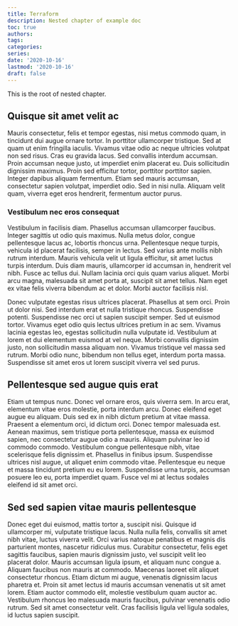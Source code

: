 ```yaml
---
title: Terraform
description: Nested chapter of example doc
toc: true
authors:
tags:
categories:
series:
date: '2020-10-16'
lastmod: '2020-10-16'
draft: false
---
```


This is the root of nested chapter.

<!--more-->

## Quisque sit amet velit ac

Mauris consectetur, felis et tempor egestas, nisi metus commodo quam, in tincidunt dui augue ornare tortor. In porttitor ullamcorper tristique. Sed at quam ut enim fringilla iaculis. Vivamus vitae odio ac neque ultricies volutpat non sed risus. Cras eu gravida lacus. Sed convallis interdum accumsan. Proin accumsan neque justo, ut imperdiet enim placerat eu. Duis sollicitudin dignissim maximus. Proin sed efficitur tortor, porttitor porttitor sapien. Integer dapibus aliquam fermentum. Etiam sed mauris accumsan, consectetur sapien volutpat, imperdiet odio. Sed in nisi nulla. Aliquam velit quam, viverra eget eros hendrerit, fermentum auctor purus.

### Vestibulum nec eros consequat

Vestibulum in facilisis diam. Phasellus accumsan ullamcorper faucibus. Integer sagittis ut odio quis maximus. Nulla metus dolor, congue pellentesque lacus ac, lobortis rhoncus urna. Pellentesque neque turpis, vehicula id placerat facilisis, semper in lectus. Sed varius ante mollis nibh rutrum interdum. Mauris vehicula velit ut ligula efficitur, sit amet luctus turpis interdum. Duis diam mauris, ullamcorper id accumsan in, hendrerit vel nibh. Fusce ac tellus dui. Nullam lacinia orci quis quam varius aliquet. Morbi arcu magna, malesuada sit amet porta at, suscipit sit amet tellus. Nam eget ex vitae felis viverra bibendum ac et dolor. Morbi auctor facilisis nisl.

Donec vulputate egestas risus ultrices placerat. Phasellus at sem orci. Proin ut dolor nisi. Sed interdum erat et nulla tristique rhoncus. Suspendisse potenti. Suspendisse nec orci ut sapien suscipit semper. Sed ut euismod tortor. Vivamus eget odio quis lectus ultrices pretium in ac sem. Vivamus lacinia egestas leo, egestas sollicitudin nulla vulputate id. Vestibulum at lorem et dui elementum euismod at vel neque. Morbi convallis dignissim justo, non sollicitudin massa aliquam non. Vivamus tristique vel massa sed rutrum. Morbi odio nunc, bibendum non tellus eget, interdum porta massa. Suspendisse sit amet eros ut lorem suscipit viverra vel sed purus.

## Pellentesque sed augue quis erat

Etiam ut tempus nunc. Donec vel ornare eros, quis viverra sem. In arcu erat, elementum vitae eros molestie, porta interdum arcu. Donec eleifend eget augue eu aliquam. Duis sed ex in nibh dictum pretium at vitae massa. Praesent a elementum orci, id dictum orci. Donec tempor malesuada est. Aenean maximus, sem tristique porta pellentesque, massa ex euismod sapien, nec consectetur augue odio a mauris. Aliquam pulvinar leo id commodo commodo. Vestibulum congue pellentesque nibh, vitae scelerisque felis dignissim et. Phasellus in finibus ipsum. Suspendisse ultrices nisl augue, ut aliquet enim commodo vitae. Pellentesque eu neque et massa tincidunt pretium eu eu lorem. Suspendisse urna turpis, accumsan posuere leo eu, porta imperdiet quam. Fusce vel mi at lectus sodales eleifend id sit amet orci.

## Sed sed sapien vitae mauris pellentesque

Donec eget dui euismod, mattis tortor a, suscipit nisi. Quisque id ullamcorper mi, vulputate tristique lacus. Nulla nulla felis, convallis sit amet nibh vitae, luctus viverra velit. Orci varius natoque penatibus et magnis dis parturient montes, nascetur ridiculus mus. Curabitur consectetur, felis eget sagittis faucibus, sapien mauris dignissim justo, vel suscipit velit leo placerat dolor. Mauris accumsan ligula ipsum, et aliquam nunc congue a. Aliquam faucibus non mauris at commodo. Maecenas laoreet elit aliquet consectetur rhoncus. Etiam dictum mi augue, venenatis dignissim lacus pharetra et. Proin sit amet lectus id mauris accumsan venenatis ut sit amet lorem. Etiam auctor commodo elit, molestie vestibulum quam auctor ac. Vestibulum rhoncus leo malesuada mauris faucibus, pulvinar venenatis odio rutrum. Sed sit amet consectetur velit. Cras facilisis ligula vel ligula sodales, id luctus sapien suscipit.
